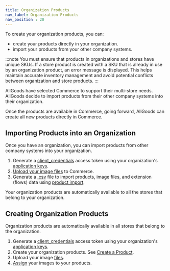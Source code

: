 ```yaml
---
title: Organization Products
nav_label: Organization Products 
nav_position : 20
---
```


To create your organization products, you can:

- create your products directly in your organization. 
- import your products from your other company systems.

:::note
You must ensure that products in organizations and stores have unique SKUs. If a store product is created with a SKU that is already in use by an organization product, an error message is displayed. This helps maintain accurate inventory management and avoid potential conflicts between organization and store products.
:::

AllGoods have selected Commerce to support their multi-store needs. AllGoods decide to import products from their other company systems into their organization.

Once the products are available in Commerce, going forward, AllGoods can create all new products directly in Commerce.

## Importing Products into an Organization

Once you have an organization, you can import products from other company systems into your organization.

1. Generate a [client_credentials](/docs/authentication/Tokens/client-credential-token) access token using your organization's [application keys](/docs/api/application-keys/application-keys-introduction).
1. [Upload your image files](/docs/api/pxm/files/create-a-file) to Commerce.
1. Generate a [.csv](/docs/api/pxm/products/product-import-bulk-update#characteristics-of-csv-import-files) file to import products, image files, and extension (flows) data using [product import](/docs/api/pxm/products/product-image-relationships).

Your organization products are automatically available to all the stores that belong to your organization.

## Creating Organization Products

Organization products are automatically available in all stores that belong to the organization.

1. Generate a [client_credentials](/docs/authentication/Tokens/client-credential-token) access token using your organization's [application keys](/docs/api/application-keys/application-keys-introduction).
1. Create your organization products. See [Create a Product](/docs/api/pxm/products/create-product).
1. Upload your image [files](/docs/api/pxm/files/create-a-file). 
1. [Assign](/docs/api/pxm/products/create-product-main-image-relationships) your images to your products.

